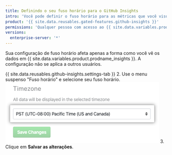 ```yaml
---
title: Definindo o seu fuso horário para o GitHub Insights
intro: 'Você pode definir o fuso horário para as métricas que você visualizar em {{ site.data.variables.product.prodname_insights }}.'
product: '{{ site.data.reusables.gated-features.github-insights }}'
permissions: 'Qualquer pessoa com acesso ao {{ site.data.variables.product.prodname_insights }} pode definir seu próprio fuso horário.'
versions:
  enterprise-server: '*'
---
```


Sua configuração de fuso horário afeta apenas a forma como você vê os dados em {{ site.data.variables.product.prodname_insights }}. A configuração não se aplica a outros usuários.

{{ site.data.reusables.github-insights.settings-tab }}
2. Use o menu suspenso "Fuso horário" e selecione seu fuso horário. ![Menu suspenso de Fuso Horário](/assets/images/help/insights/timezone-drop-down.png)
3. Clique em **Salvar as alterações**.
